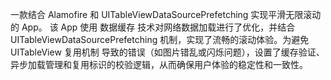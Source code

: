 一款结合 Alamofire 和 UITableViewDataSourcePrefetching 实现平滑无限滚动的 App。
该 App 使用 数据缓存 技术对网络数据加载进行了优化，并结合 UITableViewDataSourcePrefetching 机制，实现了流畅的滚动体验。为避免 UITableView 复用机制 导致的错误（如图片错乱或闪烁问题），设置了缓存验证、异步加载管理和复用标识的校验逻辑，从而确保用户体验的稳定性和一致性。
